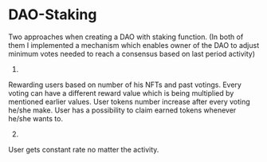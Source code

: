 # DAO-Staking
Two approaches when creating a DAO with staking function. 
(In both of them I implemented a mechanism which enables owner of the DAO 
to adjust minimum votes needed to reach a consensus based on last period activity)

1)
Rewarding users based on number of his NFTs and past votings. 
Every voting can have a different reward value which is being multiplied by mentioned earlier values. 
User tokens number increase after every voting he/she make. 
User has a possibility to claim earned tokens whenever he/she wants to.

2)
User gets constant rate no matter the activity.
